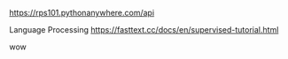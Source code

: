 https://rps101.pythonanywhere.com/api

Language Processing
https://fasttext.cc/docs/en/supervised-tutorial.html

wow
